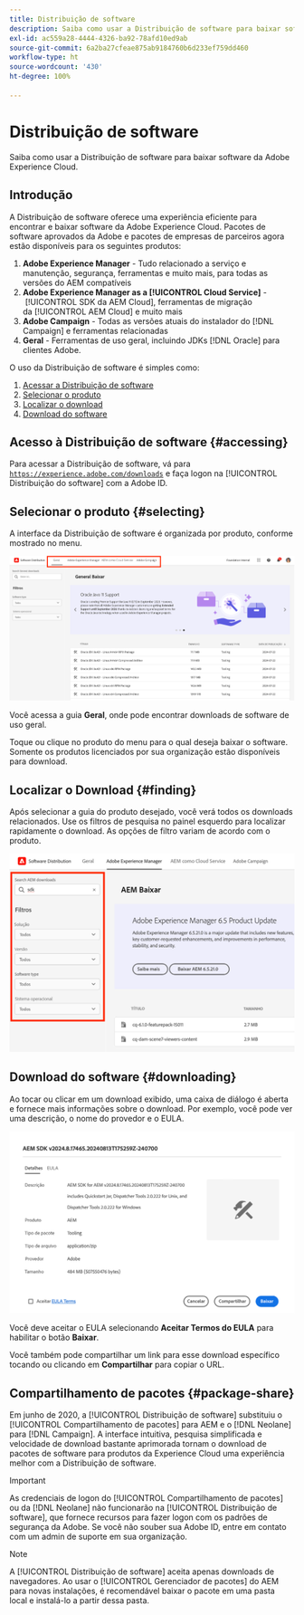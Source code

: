 ```yaml
---
title: Distribuição de software
description: Saiba como usar a Distribuição de software para baixar software da Adobe Experience Cloud.
exl-id: ac559a28-4444-4326-ba92-78afd10ed9ab
source-git-commit: 6a2ba27cfeae875ab9184760b6d233ef759dd460
workflow-type: ht
source-wordcount: '430'
ht-degree: 100%

---
```



# Distribuição de software

Saiba como usar a Distribuição de software para baixar software da Adobe Experience Cloud.

## Introdução

A Distribuição de software oferece uma experiência eficiente para encontrar e baixar software da Adobe Experience Cloud. Pacotes de software aprovados da Adobe e pacotes de empresas de parceiros agora estão disponíveis para os seguintes produtos:

1. **Adobe Experience Manager** - Tudo relacionado a serviço e manutenção, segurança, ferramentas e muito mais, para todas as versões do AEM compatíveis
1. **Adobe Experience Manager as a [!UICONTROL Cloud Service]** - [!UICONTROL SDK da AEM Cloud], ferramentas de migração da [!UICONTROL AEM Cloud] e muito mais
1. **Adobe Campaign** - Todas as versões atuais do instalador do [!DNL Campaign] e ferramentas relacionadas
1. **Geral** - Ferramentas de uso geral, incluindo JDKs [!DNL Oracle] para clientes Adobe.

O uso da Distribuição de software é simples como:

1. [Acessar a Distribuição de software](#accessing)
1. [Selecionar o produto](#selecting)
1. [Localizar o download](#finding)
1. [Download do software](#downloading)

## Acesso à Distribuição de software {#accessing}

Para acessar a Distribuição de software, vá para [`https://experience.adobe.com/downloads`](https://experience.adobe.com/downloads) e faça logon na [!UICONTROL Distribuição do software] com a Adobe ID.

## Selecionar o produto {#selecting}

A interface da Distribuição de software é organizada por produto, conforme mostrado no menu.

![Menu organizado por produtos](assets/menu.png)

Você acessa a guia **Geral**, onde pode encontrar downloads de software de uso geral.

Toque ou clique no produto do menu para o qual deseja baixar o software. Somente os produtos licenciados por sua organização estão disponíveis para download.

## Localizar o Download {#finding}

Após selecionar a guia do produto desejado, você verá todos os downloads relacionados. Use os filtros de pesquisa no painel esquerdo para localizar rapidamente o download. As opções de filtro variam de acordo com o produto.

![Filtros](assets/filters.png)

## Download do software {#downloading}

Ao tocar ou clicar em um download exibido, uma caixa de diálogo é aberta e fornece mais informações sobre o download. Por exemplo, você pode ver uma descrição, o nome do provedor e o EULA.

![Detalhes do download](assets/details.png)

Você deve aceitar o EULA selecionando **Aceitar Termos do EULA** para habilitar o botão **Baixar**.

Você também pode compartilhar um link para esse download específico tocando ou clicando em **Compartilhar** para copiar o URL.

## Compartilhamento de pacotes {#package-share}

Em junho de 2020, a [!UICONTROL Distribuição de software] substituiu o [!UICONTROL Compartilhamento de pacotes] para AEM e o [!DNL Neolane] para [!DNL Campaign]. A interface intuitiva, pesquisa simplificada e velocidade de download bastante aprimorada tornam o download de pacotes de software para produtos da Experience Cloud uma experiência melhor com a Distribuição de software.

>[!IMPORTANT]
>
>As credenciais de logon do [!UICONTROL Compartilhamento de pacotes] ou da [!DNL Neolane] não funcionarão na [!UICONTROL Distribuição de software], que fornece recursos para fazer logon com os padrões de segurança da Adobe. Se você não souber sua Adobe ID, entre em contato com um admin de suporte em sua organização.

>[!NOTE]
>
>A [!UICONTROL Distribuição de software] aceita apenas downloads de navegadores. Ao usar o [!UICONTROL Gerenciador de pacotes] do AEM para novas instalações, é recomendável baixar o pacote em uma pasta local e instalá-lo a partir dessa pasta.
